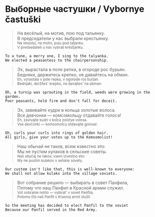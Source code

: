 # Выборные частушки / Vybornye častuški

> На весёлый, на мотив, пою под тальянку.  
> В председатели у нас выбрали крестьянку.  
> <sub>Na vesjolyj, na motiv, poju pod taĺjanku.  
> V predsedateli u nas vybrali krest́janku.</sub>
```
To a tune, a merry one, I sing to the talyanka.
We elected a peasantess to the chairpersonship.
```
> Эх, вырастала в поле репка, в огороде рос бурьян.  
> Бедняки, держитесь крепко, не давайтесь на обман.  
> <sub>Eh, vyrastala v pole repka, v ogorode ros buŕjan.  
> Bednjaki, deržites' krepko, ne davajtes' na obman.</sub>
```
Oh, a turnip was sprouting in the field, weeds were growing in the garden.
Poor peasants, hold firm and don't fall for deceit.
```
> Эх, завивайте кудри в кольца золотые волоса.  
> Все девчонки — комсомольцу отдавайте голоса!  
> <sub>Eh, zavivajte kudri v koĺca zolotye volosa.  
> Vse devčonki — komsomoĺcu otdavajte golosa!.</sub>
```
Oh, curls your curls into rings of golden hair.
All girls, give your votes up to the Komsomolist!
```
> Наш обычай не таков, всем известно это:  
> Мы не пустим кулаков в сельские советы.  
> <sub>Naš obyčaj ne takov, vsem izvestno eto:  
> My ne pustim kulakov v seĺskie sovety.</sub>
```
Our custom isn't like that, this is well-known to everyone:
We shall not allow kulaks into the village soviets.
```
> Вот собрание решило — выбирать в совет Панфила,  
> Потому что наш Панфил в Красной армии служил.  
> <sub>Vot sobranie rešilo — vybirat' v sovet Panfila,  
> Potomu čto naš Panfil v Krasnoj armii služil.</sub>
```
So the meeting has decided to elect Panfil to the soviet
Because our Panfil served in the Red Army.
```
